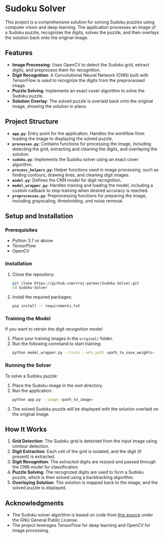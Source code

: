 # Sudoku Solver

This project is a comprehensive solution for solving Sudoku puzzles using computer vision and deep learning. The application processes an image of a Sudoku puzzle, recognizes the digits, solves the puzzle, and then overlays the solution back onto the original image.

## Features

- **Image Processing**: Uses OpenCV to detect the Sudoku grid, extract digits, and preprocess them for recognition.
- **Digit Recognition**: A Convolutional Neural Network (CNN) built with TensorFlow is used to recognize the digits from the preprocessed image.
- **Puzzle Solving**: Implements an exact cover algorithm to solve the Sudoku puzzle.
- **Solution Overlay**: The solved puzzle is overlaid back onto the original image, showing the solution in place.

## Project Structure

- **`app.py`**: Entry point for the application. Handles the workflow from loading the image to displaying the solved puzzle.
- **`processes.py`**: Contains functions for processing the image, including detecting the grid, extracting and cleaning the digits, and overlaying the solution.
- **`sudoku.py`**: Implements the Sudoku solver using an exact cover algorithm.
- **`process_helpers.py`**: Helper functions used in image processing, such as finding contours, drawing lines, and cleaning digit images.
- **`model.py`**: Defines the CNN model for digit recognition.
- **`model_wrapper.py`**: Handles training and loading the model, including a custom callback to stop training when desired accuracy is reached.
- **`preprocesses.py`**: Preprocessing functions for preparing the image, including grayscaling, thresholding, and noise removal.

## Setup and Installation

### Prerequisites

- Python 3.7 or above
- TensorFlow
- OpenCV

### Installation

1. Clone the repository:
   ```bash
   git clone https://github.com/vraj-parmar/Sudoku-Solver.git
   cd Sudoku-Solver
   ```

2. Install the required packages:
   ```bash
   pip install -r requirements.txt
   ```

### Training the Model

If you want to retrain the digit recognition model:

1. Place your training images in the `original/` folder.
2. Run the following command to start training:
   ```bash
   python model_wrapper.py --train --wts_path <path_to_save_weights>
   ```

### Running the Solver

To solve a Sudoku puzzle:

1. Place the Sudoku image in the root directory.
2. Run the application:
   ```bash
   python app.py --image <path_to_image>
   ```
3. The solved Sudoku puzzle will be displayed with the solution overlaid on the original image.

## How It Works

1. **Grid Detection**: The Sudoku grid is detected from the input image using contour detection.
2. **Digit Extraction**: Each cell of the grid is isolated, and the digit (if present) is extracted.
3. **Digit Recognition**: The extracted digits are resized and passed through the CNN model for classification.
4. **Puzzle Solving**: The recognized digits are used to form a Sudoku puzzle, which is then solved using a backtracking algorithm.
5. **Overlaying Solution**: The solution is mapped back to the image, and the solved puzzle is displayed.

## Acknowledgments

- The Sudoku solver algorithm is based on code from [this source](https://www.cs.mcgill.ca/~aassaf9/python/sudoku.txt) under the GNU General Public License.
- The project leverages TensorFlow for deep learning and OpenCV for image processing.
